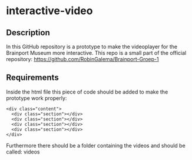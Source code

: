 # interactive-video

## Description
In this GitHub repository is a prototype to make the videoplayer for the Brainport Museum more interactive.
This repo is a small part of the official repository: https://github.com/RobinGalema/Brainport-Groep-1

## Requirements
Inside the html file this piece of code should be added to make the prototype work properly:
```
<div class="content">
  <div class="section"></div>
  <div class="section"></div>
  <div class="section"></div>
  <div class="section"></div>
</div>
```
Furthermore there should be a folder containing the videos and should be called: videos
